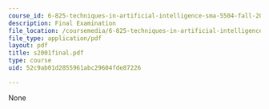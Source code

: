 ```yaml
---
course_id: 6-825-techniques-in-artificial-intelligence-sma-5504-fall-2002
description: Final Examination
file_location: /coursemedia/6-825-techniques-in-artificial-intelligence-sma-5504-fall-2002/52c9ab01d2855961abc29604fde87226_s2001final.pdf
file_type: application/pdf
layout: pdf
title: s2001final.pdf
type: course
uid: 52c9ab01d2855961abc29604fde87226

---
```

None